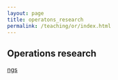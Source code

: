 ```yaml
---
layout: page
title: operatons_research
permalink: /teaching/or/index.html
---
```

## Operations research

[ngs](http://ngs.ru "mail")
